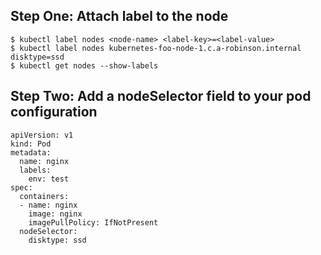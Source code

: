 ## Step One: Attach label to the node
```
$ kubectl label nodes <node-name> <label-key>=<label-value>
$ kubectl label nodes kubernetes-foo-node-1.c.a-robinson.internal disktype=ssd
$ kubectl get nodes --show-labels
```

## Step Two: Add a nodeSelector field to your pod configuration
```
apiVersion: v1
kind: Pod
metadata:
  name: nginx
  labels:
    env: test
spec:
  containers:
  - name: nginx
    image: nginx
    imagePullPolicy: IfNotPresent
  nodeSelector:
    disktype: ssd
```